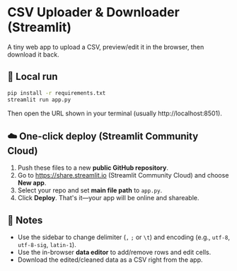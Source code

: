 # CSV Uploader & Downloader (Streamlit)

A tiny web app to upload a CSV, preview/edit it in the browser, then download it back.

## 🔧 Local run

```bash
pip install -r requirements.txt
streamlit run app.py
```

Then open the URL shown in your terminal (usually http://localhost:8501).

## ☁️ One-click deploy (Streamlit Community Cloud)

1. Push these files to a new **public GitHub repository**.
2. Go to https://share.streamlit.io (Streamlit Community Cloud) and choose **New app**.
3. Select your repo and set **main file path** to `app.py`.
4. Click **Deploy**. That's it—your app will be online and shareable.

## 📝 Notes

- Use the sidebar to change delimiter (`,` `;` or `\t`) and encoding (e.g., `utf-8`, `utf-8-sig`, `latin-1`).
- Use the in-browser **data editor** to add/remove rows and edit cells.
- Download the edited/cleaned data as a CSV right from the app.
